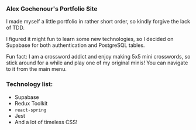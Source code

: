 ### Alex Gochenour's Portfolio Site

I made myself a little portfolio in rather short order, so kindly forgive the lack of TDD.

I figured it might fun to learn some new technologies, so I decided on Supabase for both authentication and PostgreSQL tables. 

Fun fact: I am a crossword addict and enjoy making 5x5 mini crosswords, so stick around for a while and play one of my original minis! You can navigate to it from the main menu.

### Technology list:

- Supabase
- Redux Toolkit
- `react-spring`
- Jest
- And a lot of timeless CSS!